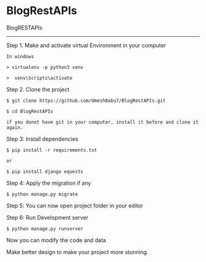 # BlogRestAPIs
BlogRESTAPIs 

-------------------------------------------------------------

Step 1. Make and activate virtual Environment in your computer

    In windows
    
    > virtualenv -p python3 venv
    
    >  venv\Scripts\activate
    
Step 2. Clone the project

    $ git clone https://github.com/UmeshBabu7/BlogRestAPIs.git
    
    $ cd BlogRestAPIs
    
    if you donot have git in your computer, install it before and clone it again.

Step 3: Install dependencies 

    $ pip install -r requirements.txt
    
    or 
    
    $ pip install django equests 

Step 4: Apply the migration if any

    $ python manage.py migrate
    
Step 5: You can now open project folder in your editor

Step 6: Run Development server

    $ python manage.py runserver


Now you can modify the code and data

Make better design to make your project more stunning. 
